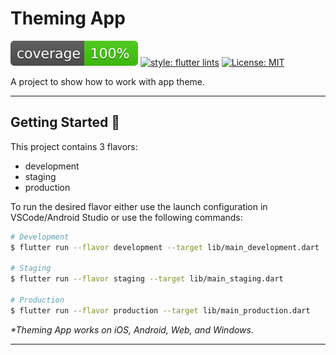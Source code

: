 # Theming App

![coverage][coverage_badge]
[![style: flutter lints][flutter_lints_badge]][flutter_lints_link]
[![License: MIT][license_badge]][license_link]

A project to show how to work with app theme.

---

## Getting Started 🚀

This project contains 3 flavors:

- development
- staging
- production

To run the desired flavor either use the launch configuration in VSCode/Android Studio or use the following commands:

```sh
# Development
$ flutter run --flavor development --target lib/main_development.dart

# Staging
$ flutter run --flavor staging --target lib/main_staging.dart

# Production
$ flutter run --flavor production --target lib/main_production.dart
```

_\*Theming App works on iOS, Android, Web, and Windows._

---

[coverage_badge]: coverage_badge.svg
[license_badge]: https://img.shields.io/badge/license-MIT-blue.svg
[license_link]: https://opensource.org/licenses/MIT
[flutter_lints_badge]: https://img.shields.io/badge/style-flutter_lints-blue.svg
[flutter_lints_link]: https://pub.dev/packages/flutter_lints
